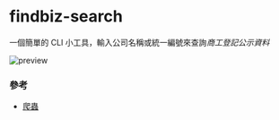 # findbiz-search
一個簡單的 CLI 小工具，輸入公司名稱或統一編號來查詢*商工登記公示資料*

![preview](https://user-images.githubusercontent.com/23373365/102873033-8bad7900-447b-11eb-93a7-d5e43f28150a.png)


### 參考
- [爬蟲](https://github.com/siansiansu/peterparker-crawler)

